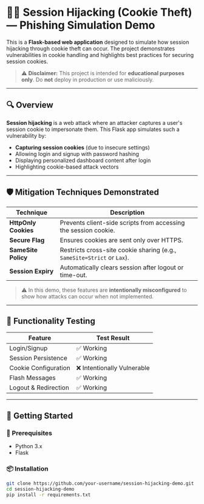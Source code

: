 # 🕵️‍♂️ Session Hijacking (Cookie Theft) — Phishing Simulation Demo

This is a **Flask-based web application** designed to simulate how session hijacking through cookie theft can occur. The project demonstrates vulnerabilities in cookie handling and highlights best practices for securing session cookies.

> ⚠️ **Disclaimer:** This project is intended for **educational purposes only**. Do **not** deploy in production or use maliciously.

---

## 🔍 Overview

**Session hijacking** is a web attack where an attacker captures a user's session cookie to impersonate them. This Flask app simulates such a vulnerability by:

- **Capturing session cookies** (due to insecure settings)
- Allowing login and signup with password hashing
- Displaying personalized dashboard content after login
- Highlighting cookie-based attack vectors

---

## 🛡️ Mitigation Techniques Demonstrated

| Technique              | Description                                                                 |
|------------------------|-----------------------------------------------------------------------------|
| **HttpOnly Cookies**   | Prevents client-side scripts from accessing the session cookie.             |
| **Secure Flag**        | Ensures cookies are sent only over HTTPS.                                   |
| **SameSite Policy**    | Restricts cross-site cookie sharing (e.g., `SameSite=Strict` or `Lax`).     |
| **Session Expiry**     | Automatically clears session after logout or time-out.                      |

> ⚠️ In this demo, these features are **intentionally misconfigured** to show how attacks can occur when not implemented.

---

## 🧪 Functionality Testing

| Feature                | Test Result         |
|------------------------|---------------------|
| Login/Signup           | ✅ Working           |
| Session Persistence    | ✅ Working           |
| Cookie Configuration   | ❌ Intentionally Vulnerable |
| Flash Messages         | ✅ Working           |
| Logout & Redirection   | ✅ Working           |

---

## 🚀 Getting Started

### 🔧 Prerequisites

- Python 3.x
- Flask

### 📦 Installation

```bash
git clone https://github.com/your-username/session-hijacking-demo.git
cd session-hijacking-demo
pip install -r requirements.txt
